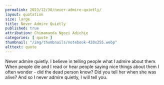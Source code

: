 ```yaml
---
permalink: 2023/12/30/never-admire-quietly/
layout: quotation
size: large
title: Never Admire Quietly
published: true
attribution: Chimamanda Ngozi Adichie
categories: [ quote ]
thumbnail: "/img/thumbnails/notebook-420x255.webp"
alttext: quote
---
```


Never admire quietly. I believe in telling people what I admire about them. When people die and I read or hear people saying nice things about them
I often wonder - did the dead  person know? Did you tell her when she was alive? And so I never admire quietly, I will tell you. 
